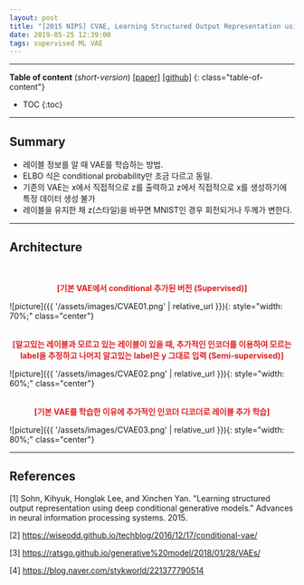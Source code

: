 ```yaml
---
layout: post
title: "[2015 NIPS] CVAE, Learning Structured Output Representation using Deep Conditional Generative Models"
date: 2019-05-25 12:39:00
tags: supervised ML VAE
---
```


<!--more-->

---

**Table of content** (*short-version*)
[[paper]](https://papers.nips.cc/paper/5775-learning-structured-output-representation-using-deep-conditional-generative-models.pdf) [[github]](https://github.com/timbmg/VAE-CVAE-MNIST)
{: class="table-of-content"}
* TOC
{:toc}

---

## Summary

- 레이블 정보를 알 때 VAE를 학습하는 방법.
- ELBO 식은 conditional probability만 조금 다르고 동일.
- 기존의 VAE는 x에서 직접적으로 z를 출력하고 z에서 직접적으로 x를 생성하기에 특정 데이터 생성 불가
- 레이블을 유지한 채 z(스타일)을 바꾸면 MNIST인 경우 회전되거나 두께가 변한다.

---

## Architecture


<br/>
<p align="center" style="color: #e01f1f; font-weight: bold;">[기본 VAE에서 conditional 추가된 버전 (Supervised)]</p>
![picture]({{ '/assets/images/CVAE01.png' | relative_url }}){: style="width: 70%;" class="center"}
<br/>

<br/>
<p align="center" style="color: #e01f1f; font-weight: bold;">[알고있는 레이블과 모르고 있는 레이블이 있을 때, 추가적인 인코더를 이용하여 모르는 label을 추정하고 나머지 알고있는 label은 y 그대로 입력 (Semi-supervised)]</p>
![picture]({{ '/assets/images/CVAE02.png' | relative_url }}){: style="width: 60%;" class="center"}
<br/>

<br/>
<p align="center" style="color: #e01f1f; font-weight: bold;">[기본 VAE를 학습한 이유에 추가적인 인코더 디코더로 레이블 추가 학습]</p>
![picture]({{ '/assets/images/CVAE03.png' | relative_url }}){: style="width: 80%;" class="center"}
<br/>





---

## References

[1] Sohn, Kihyuk, Honglak Lee, and Xinchen Yan. "Learning structured output representation using deep conditional generative models." Advances in neural information processing systems. 2015.

[2] https://wiseodd.github.io/techblog/2016/12/17/conditional-vae/

[3] https://ratsgo.github.io/generative%20model/2018/01/28/VAEs/

[4] https://blog.naver.com/stykworld/221377790514
